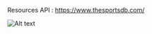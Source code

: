 
Resources API : https://www.thesportsdb.com/

![Alt text](https://i.ibb.co/k56FxWL/Screenshot-1551503373.png "List League")
